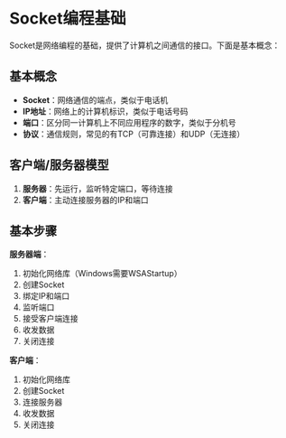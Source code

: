 # Socket编程基础

Socket是网络编程的基础，提供了计算机之间通信的接口。下面是基本概念：

## 基本概念
- **Socket**：网络通信的端点，类似于电话机
- **IP地址**：网络上的计算机标识，类似于电话号码
- **端口**：区分同一计算机上不同应用程序的数字，类似于分机号
- **协议**：通信规则，常见的有TCP（可靠连接）和UDP（无连接）

## 客户端/服务器模型
1. **服务器**：先运行，监听特定端口，等待连接
2. **客户端**：主动连接服务器的IP和端口

## 基本步骤

**服务器端**：
1. 初始化网络库（Windows需要WSAStartup）
2. 创建Socket
3. 绑定IP和端口
4. 监听端口
5. 接受客户端连接
6. 收发数据
7. 关闭连接

**客户端**：
1. 初始化网络库
2. 创建Socket
3. 连接服务器
4. 收发数据
5. 关闭连接


